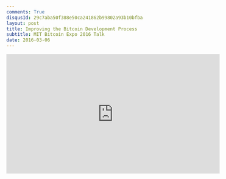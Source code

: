 ```yaml
---
comments: True
disqusId: 29c7aba50f388e50ca241862b99802a93b10bfba
layout: post
title: Improving the Bitcoin Development Process
subtitle: MIT Bitcoin Expo 2016 Talk
date: 2016-03-06
---
```

<iframe width="560" height="315"
src="https://www.youtube.com/embed/OGIMXTtD0Sk" frameborder="0"
allowfullscreen></iframe>
